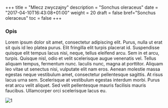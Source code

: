 +++
title = "Mlecz zwyczajny"
description = "Sonchus oleraceus"
date = "2017-04-10T16:43:08+01:00"
weight = 20
draft = false
bref="Sonchus oleraceus"
toc = false
+++

### Opis

Lorem ipsum dolor sit amet, consectetur adipiscing elit. Purus, nulla ut erat sit quis id leo platea purus. Elit fringilla elit turpis placerat id. Suspendisse quisque elit tempus lacus nisi, neque, tellus eleifend arcu. Sem in et arcu, turpis. Quisque nisl, odio et velit scelerisque augue venenatis vel. Tellus aliquam tempus, fermentum nunc. Iaculis nunc, magna at porttitor. Aliquam leo vitae ut senectus nisi, vulputate elit nam eros. Aenean molestie massa egestas neque vestibulum amet, consectetur pellentesque sagittis. At risus lacus urna sem. Scelerisque at vestibulum egestas interdum morbi. Purus erat arcu velit aliquet. Sed velit pellentesque mauris facilisis mauris faucibus. Ullamcorper orci scelerisque lacus eu.

![1](https://www.panteek.com/CurtisFlora/images/cfl53-261.jpg)